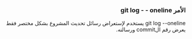 


### <div dir=rtl>الأمر git log - - oneline<dir>

<div dir=rtl>
git log --oneline يستخدم لإستعراض رسائل تحديث المشروع بشكل مختصر فقط يعرض رقم الcommit ورسالته. 

<div>

